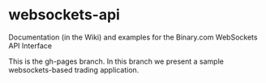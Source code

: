 # websockets-api
Documentation (in the Wiki) and examples for the Binary.com WebSockets API Interface

This is the gh-pages branch.  In this branch we present a sample websockets-based trading application.
